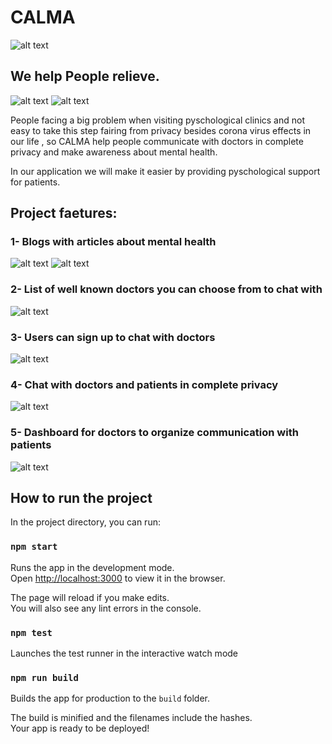 # CALMA 

![alt text](https://github.com/esraa-abd-el-qader/Calma/blob/master/assets/logo.jpeg)


## We help People relieve.

![alt text](https://github.com/esraa-abd-el-qader/Calma/blob/master/assets/home.jpeg)
![alt text](https://github.com/esraa-abd-el-qader/Calma/blob/master/assets/privacy.jpeg)


People facing a big problem when visiting pyschological clinics and not easy to take this step fairing from privacy besides corona virus effects in our life , so CALMA help people communicate with doctors in complete
privacy and make awareness about mental health.

In our application we will make it easier by providing pyschological support for patients.


## Project faetures:

### 1- Blogs with articles about mental health
![alt text](https://github.com/esraa-abd-el-qader/Calma/blob/master/assets/article.jpeg)
![alt text](https://github.com/esraa-abd-el-qader/Calma/blob/master/assets/blogs.jpeg)

### 2- List of well known doctors you can choose from to chat with
![alt text](https://github.com/esraa-abd-el-qader/Calma/blob/master/assets/doctors.jpeg)

### 3- Users can sign up to chat with doctors
![alt text](https://github.com/esraa-abd-el-qader/Calma/blob/master/assets/signup.jpeg)

### 4- Chat with doctors and patients in complete privacy
![alt text](https://github.com/esraa-abd-el-qader/Calma/blob/master/assets/chats.jpeg)

### 5- Dashboard for doctors to organize communication with patients
![alt text](https://github.com/esraa-abd-el-qader/Calma/blob/master/assets/dashboard.jpeg)


## How to run the project
In the project directory, you can run:

### `npm start`

Runs the app in the development mode.\
Open [http://localhost:3000](http://localhost:3000) to view it in the browser.

The page will reload if you make edits.\
You will also see any lint errors in the console.

### `npm test`

Launches the test runner in the interactive watch mode

### `npm run build`

Builds the app for production to the `build` folder.

The build is minified and the filenames include the hashes.\
Your app is ready to be deployed!